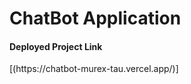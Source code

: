 <h1>ChatBot Application</h1>
<h4>Deployed Project Link</h4>
 [(https://chatbot-murex-tau.vercel.app/)]


